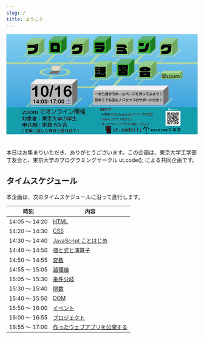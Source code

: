 ```yaml
---
slug: /
title: ようこそ
---
```


![告知画像](./01-index/cover.png)

本日はお集まりいただき、ありがとうございます。この企画は、東京大学工学部丁友会と、東京大学のプログラミングサークル ut.code(); による共同企画です。

## タイムスケジュール

本企画は、次のタイムスケジュールに沿って進行します。

| 時刻           | 内容                                           |
| -------------- | ---------------------------------------------- |
| 14:05 ～ 14:20 | [HTML](./03-html.md)                           |
| 14:20 ～ 14:30 | [CSS](./04-css.md)                             |
| 14:30 ～ 14:40 | [JavaScript ことはじめ](./05-javascript.md)    |
| 14:40 ～ 14:50 | [値と式と演算子](./06-expressions.md)          |
| 14:50 ～ 14:55 | [変数](./07-variables.md)                      |
| 14:55 ～ 15:05 | [論理値](./08-boolean.md)                      |
| 15:05 ～ 15:30 | [条件分岐](./09-if-statement.md)               |
| 15:30 ～ 15:40 | [関数](./10-functions.md)                      |
| 15:40 ～ 15:50 | [DOM](./11-dom.md)                             |
| 15:50 ～ 16:00 | [イベント](./12-events.md)                     |
| 16:00 ～ 16:55 | [プロジェクト](./13-project.md)                |
| 16:55 ～ 17:00 | [作ったウェブアプリを公開する](./14-deploy.md) |
